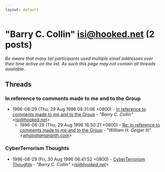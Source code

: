 ```yaml
---
layout: default
---
```


# "Barry C. Collin" <isi@hooked.net> (2 posts)

_Be aware that many list participants used multiple email addresses over their time active on the list. As such this page may not contain all threads available._

## Threads

### In reference to comments made to me and to the Group
+ 1996-08-29 (Thu, 29 Aug 1996 08:31:06 +0800) - [In reference to comments made to me and to the Group](/archive/1996/08/b702c12e04431d455b1f56e90fd2d5654eb0ef54db0e9005daa8022dc7852168) - _"Barry C. Collin" \<isi@hooked.net\>_
  + 1996-08-29 (Thu, 29 Aug 1996 16:50:21 +0800) - [Re: In reference to comments made to me and to the Group](/archive/1996/08/56b2e911cf8013c35447b6ad025c30c427a91117863b16d9cc9bce52c035b45f) - _"William H. Geiger III" \<whgiii@amaranth.com\>_

### CyberTerrorism Thoughts
+ 1996-08-29 (Fri, 30 Aug 1996 06:41:52 +0800) - [CyberTerrorism Thoughts](/archive/1996/08/e52818205ddd87f0335fa3da9ecd3c23957bd4de9aed9aff07b7d7e672edd3eb) - _"Barry C. Collin" \<isi@hooked.net\>_

